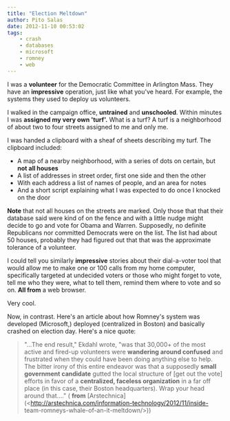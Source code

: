 ```yaml
---
title: "Election Meltdown"
author: Pito Salas
date: 2012-11-10 00:53:02
tags:
    - crash
    - databases
    - microsoft
    - romney
    - web
---
```



I was a **volunteer** for the Democratic Committee in Arlington Mass. They
have an **impressive** operation, just like what you've heard. For example,
the systems they used to deploy us volunteers.

I walked in the campaign office, **untrained** and **unschooled**. Within
minutes I was **assigned my very own 'turf'.** What is a turf? A turf is a
neighborhood of about two to four streets assigned to me and only me.

I was handed a clipboard with a sheaf of sheets describing my turf. The
clipboard included:

  * A map of a nearby neighborhood, with a series of dots on certain, but **not all houses**
  * A list of addresses in street order, first one side and then the other
  * With each address a list of names of people, and an area for notes
  * And a short script explaining what I was expected to do once I knocked on the door

**Note** that not all houses on the streets are marked. Only those that that
their database said were kind of on the fence and with a little nudge might
decide to go and vote for Obama and Warren. Supposedly, no definite
Republicans nor committed Democrats were on the list. The list had about 50
houses, probably they had figured out that that was the approximate tolerance
of a volunteer.

I could tell you similarly **impressive** stories about their dial-a-voter
tool that would allow me to make one or 100 calls from my home computer,
specifically targeted at undecided voters or those who might forget to vote,
tell me who they were, what to tell them, remind them where to vote and so on.
**All from** a web browser.

Very cool.

Now, in contrast. Here's an article about how Romney's system was developed
(Microsoft,) deployed (centralized in Boston) and basically crashed on
election day. Here's a nice quote:

> "…The end result," Ekdahl wrote, "was that 30,000+ of the most active and
> fired-up volunteers were **wandering around confused** and frustrated when
> they could have been doing anything else to help. The bitter irony of this
> entire endeavor was that a supposedly **small government candidate** gutted
> the local structure of [get out the vote] efforts in favor of a
> **centralized, faceless organization** in a far off place (in this case,
> their Boston headquarters). Wrap your head around that…." ( **from**
> [Arstechnica](<http://arstechnica.com/information-technology/2012/11/inside-
> team-romneys-whale-of-an-it-meltdown/>))


